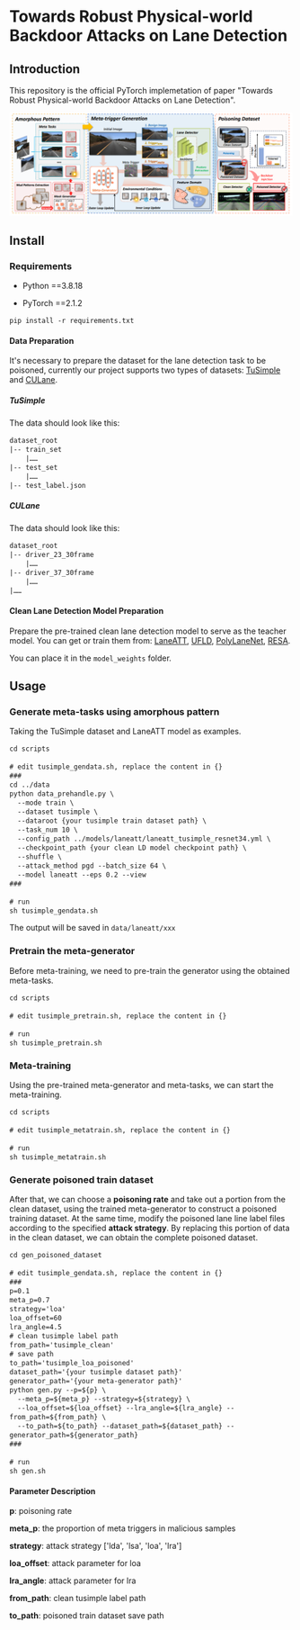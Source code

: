 # Towards Robust Physical-world Backdoor Attacks on Lane Detection

## Introduction

This repository is the official PyTorch implemetation of paper "Towards Robust Physical-world Backdoor Attacks on Lane Detection".

![overview](src/overview.jpg)

## Install

### Requirements

* Python ==3.8.18

* PyTorch ==2.1.2

```shell
pip install -r requirements.txt
```

#### Data Preparation

It's necessary to prepare the dataset for the lane detection task to be poisoned, currently our project supports two types of datasets: [TuSimple](https://github.com/TuSimple/tusimple-benchmark/tree/master/doc/lane_detection) and [CULane](https://xingangpan.github.io/projects/CULane.html).

##### TuSimple 

The data should look like this:

```
dataset_root
|-- train_set
	|……
|-- test_set
	|……
|-- test_label.json
```

##### CULane

The data should look like this:

```
dataset_root
|-- driver_23_30frame
	|……
|-- driver_37_30frame
	|……
|……
```

#### Clean Lane Detection Model Preparation

Prepare the pre-trained clean lane detection model to serve as the teacher model. You can get or train them from: [LaneATT](https://github.com/lucastabelini/LaneATT), [UFLD](https://github.com/cfzd/Ultra-Fast-Lane-Detection-v2), [PolyLaneNet](https://github.com/lucastabelini/PolyLaneNet), [RESA](https://github.com/ZJULearning/resa/tree/main).

You can place it in the `model_weights` folder.

## Usage

### Generate meta-tasks using amorphous pattern

Taking the TuSimple dataset and LaneATT model as examples.

```shell
cd scripts

# edit tusimple_gendata.sh, replace the content in {}
###
cd ../data
python data_prehandle.py \
  --mode train \
  --dataset tusimple \
  --dataroot {your tusimple train dataset path} \
  --task_num 10 \
  --config_path ../models/laneatt/laneatt_tusimple_resnet34.yml \
  --checkpoint_path {your clean LD model checkpoint path} \
  --shuffle \
  --attack_method pgd --batch_size 64 \
  --model laneatt --eps 0.2 --view
###

# run
sh tusimple_gendata.sh
```

The output will be saved in `data/laneatt/xxx` 

### Pretrain the meta-generator

Before meta-training, we need to pre-train the generator using the obtained meta-tasks.

```shell
cd scripts

# edit tusimple_pretrain.sh, replace the content in {}

# run
sh tusimple_pretrain.sh
```

### Meta-training

Using the pre-trained meta-generator and meta-tasks, we can start the meta-training.

```shell
cd scripts

# edit tusimple_metatrain.sh, replace the content in {}

# run
sh tusimple_metatrain.sh
```

### Generate poisoned train dataset

After that, we can choose a **poisoning rate** and take out a portion from the clean dataset, using the trained meta-generator to construct a poisoned training dataset. At the same time, modify the poisoned lane line label files according to the specified **attack strategy**. By replacing this portion of data in the clean dataset, we can obtain the complete poisoned dataset.

```shell
cd gen_poisoned_dataset

# edit tusimple_gendata.sh, replace the content in {}
###
p=0.1
meta_p=0.7
strategy='loa'
loa_offset=60
lra_angle=4.5
# clean tusimple label path
from_path='tusimple_clean'
# save path
to_path='tusimple_loa_poisoned'
dataset_path='{your tusimple dataset path}'
generator_path='{your meta-generator path}'
python gen.py --p=${p} \
  --meta_p=${meta_p} --strategy=${strategy} \
  --loa_offset=${loa_offset} --lra_angle=${lra_angle} --from_path=${from_path} \
  --to_path=${to_path} --dataset_path=${dataset_path} --generator_path=${generator_path}
###

# run
sh gen.sh
```

#### Parameter Description

**p**: poisoning rate

**meta_p**: the proportion of meta triggers in malicious samples

**strategy**: attack strategy ['lda', 'lsa', 'loa', 'lra']

**loa_offset**: attack parameter for loa

**lra_angle**: attack parameter for lra

**from_path**: clean tusimple label path

**to_path**: poisoned train dataset save path

